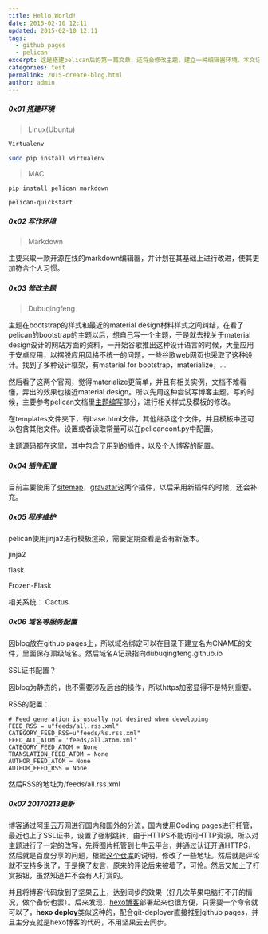 ```yaml
---
title: Hello,World!
date: 2015-02-10 12:11
updated: 2015-02-10 12:11
tags: 
  - github pages
  - pelican
excerpt: 这是搭建pelican后的第一篇文章，还将会修改主题，建立一种编辑器环境。本文记述了如何搭建pelican的环境，写作环境，主题的编写，pelican插件配置，以及程序后续维护，域名、Rss等服务配置。
categories: test
permalink: 2015-create-blog.html
author: admin
---
```


##### 0x01 搭建环境

>Linux(Ubuntu)

```bash
Virtualenv

sudo pip install virtualenv
```

>
>MAC

```
pip install pelican markdown

pelican-quickstart
```

##### 0x02 写作环境
>Markdown

主要采取一款开源在线的markdown编辑器，并计划在其基础上进行改进，使其更加符合个人习惯。

##### 0x03 修改主题
>Dubuqingfeng

主题在bootstrap的样式和最近的material design材料样式之间纠结，在看了pelican的bootstrap的主题以后，想自己写一个主题，于是就去找关于material design设计的网站方面的资料，一开始谷歌推出这种设计语言的时候，大量应用于安卓应用，以摆脱应用风格不统一的问题，一些谷歌web网页也采取了这种设计。找到了多种设计框架，有material for bootstrap，materialize，...

然后看了这两个官网，觉得materialize更简单，并且有相关实例，文档不难看懂，弄出的效果也接近material design。所以先用这种尝试写博客主题。写的时候，主要参考pelican文档里[主题编写](http://pelican-docs-zh-cn.readthedocs.org/en/latest/themes.html)部分，进行相关样式及模板的修改。

在templates文件夹下，有base.html文件，其他继承这个文件，并且模板中还可以包含其他文件。设置或者读取常量可以在pelicanconf.py中配置。

主题源码都在[这里](https://github.com/sxau-web-team/MaterialDesignPelicanTheme)，其中包含了用到的插件，以及个人博客的配置。

##### 0x04 插件配置

目前主要使用了[sitemap](https://github.com/sxau-web-team/MaterialDesignPelicanTheme/tree/master/pelican-plugins/sitemap)，[gravatar](https://github.com/sxau-web-team/MaterialDesignPelicanTheme/tree/master/pelican-plugins/gravatar)这两个插件，以后采用新插件的时候，还会补充。

##### 0x05 程序维护

pelican使用jinja2进行模板渲染，需要定期查看是否有新版本。

jinja2

flask

Frozen-Flask

相关系统：
Cactus

##### 0x06 域名等服务配置

因blog放在github pages上，所以域名绑定可以在目录下建立名为CNAME的文件，里面保存顶级域名。然后域名A记录指向dubuqingfeng.github.io

SSL证书配置？

因blog为静态的，也不需要涉及后台的操作，所以https加密显得不是特别重要。

RSS的配置：

```
# Feed generation is usually not desired when developing
FEED_RSS = u"feeds/all.rss.xml"
CATEGORY_FEED_RSS=u"feeds/%s.rss.xml"
FEED_ALL_ATOM = 'feeds/all.atom.xml'
CATEGORY_FEED_ATOM = None
TRANSLATION_FEED_ATOM = None
AUTHOR_FEED_ATOM = None
AUTHOR_FEED_RSS = None
```

然后RSS的地址为/feeds/all.rss.xml

##### 0x07 20170213更新

博客通过阿里云万网进行国内和国外的分流，国内使用Coding pages进行托管，最近也上了SSL证书，设置了强制跳转，由于HTTPS不能访问HTTP资源，所以对主题进行了一定的改写，先将图片托管到七牛云平台，并通过认证开通HTTPS，然后就是百度分享的问题，根据[这个仓库](https://github.com/hrwhisper/baiduShare)的说明，修改了一些地址。然后就是评论就不支持多说了，于是换了友言，原来的评论后来被墙了，可怜。然后又加上了打赏按钮，虽然知道并不会有人打赏的。

并且将博客代码放到了坚果云上，达到同步的效果（好几次苹果电脑打不开的情况，做个备份也罢）。后来发现，[hexo博客](https://xiaoye.me)部署起来也很方便，只需要一个命令就可以了，**hexo deploy**类似这种的，配合git-deployer直接推到github pages，并且主分支就是hexo博客的代码，不用坚果云去同步。

